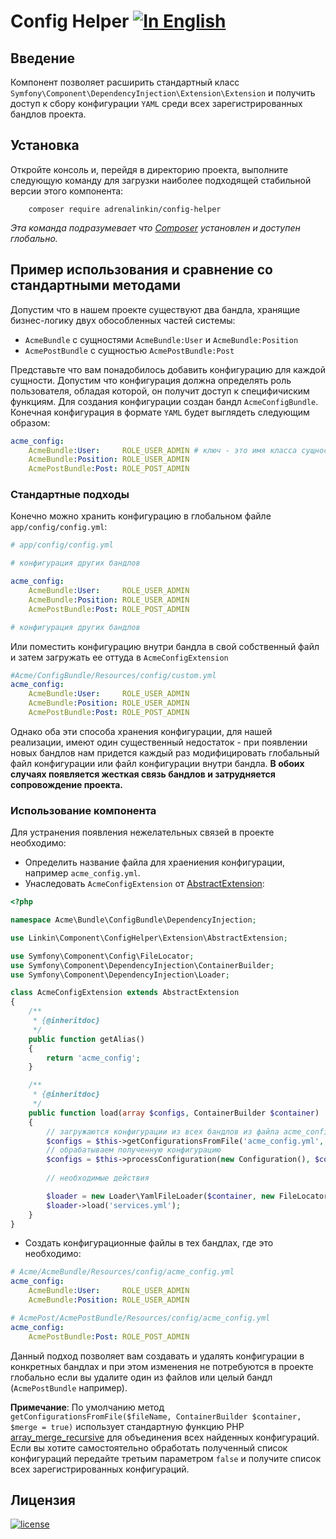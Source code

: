Config Helper [![In English](https://img.shields.io/badge/Switch_To-English-green.svg?style=flat-square)](./README.md)
=============

Введение
--------

Компонент позволяет расширить стандартный класс `Symfony\Component\DependencyInjection\Extension\Extension` и получить
доступ к сбору конфигурации `YAML` среди всех зарегистрированных бандлов проекта.

Установка
---------

Откройте консоль и, перейдя в директорию проекта, выполните следующую команду для загрузки наиболее подходящей
стабильной версии этого компонента:
```text
    composer require adrenalinkin/config-helper
```
*Эта команда подразумевает что [Composer](https://getcomposer.org) установлен и доступен глобально.*

Пример использования и сравнение со стандартными методами
---------------------------------------------------------

Допустим что в нашем проекте существуют два бандла, хранящие бизнес-логику двух обособленных частей системы:
 * `AcmeBundle` с сущностями `AcmeBundle:User` и `AcmeBundle:Position`
 * `AcmePostBundle` с сущностью `AcmePostBundle:Post`

Представьте что вам понадобилось добавить конфигурацию для каждой сущности. Допустим что конфигурация должна
определять роль пользователя, обладая которой, он получит доступ к специфичиским функциям.
Для создания конфигурации создан бандл `AcmeConfigBundle`. Конечная конфигурация в формате `YAML`
будет выглядеть следующим образом:

```yaml
acme_config:
    AcmeBundle:User:     ROLE_USER_ADMIN # ключ - это имя класса сущности, а значение - роль
    AcmeBundle:Position: ROLE_USER_ADMIN
    AcmePostBundle:Post: ROLE_POST_ADMIN
```

### Стандартные подходы

Конечно можно хранить конфигурацию в глобальном файле `app/config/config.yml`:

```yaml
# app/config/config.yml

# конфигурация других бандлов

acme_config:
    AcmeBundle:User:     ROLE_USER_ADMIN
    AcmeBundle:Position: ROLE_USER_ADMIN
    AcmePostBundle:Post: ROLE_POST_ADMIN

# конфигурация других бандлов
```

Или поместить конфигурацию внутри бандла в свой собственный файл и затем загружать ее оттуда в `AcmeConfigExtension`

```yaml
#Acme/ConfigBundle/Resources/config/custom.yml
acme_config:
    AcmeBundle:User:     ROLE_USER_ADMIN
    AcmeBundle:Position: ROLE_USER_ADMIN
    AcmePostBundle:Post: ROLE_POST_ADMIN
```

Однако оба эти способа хранения конфигурации, для нашей реализации, имеют один существенный недостаток - при появлении
новых бандлов нам придется каждый раз модифицировать глобальный файл конфигурации или файл конфигурации внутри бандла.
**В обоих случаях появляется жесткая связь бандлов и затрудняется сопровождение проекта.**

### Использование компонента

Для устранения появления нежелательных связей в проекте необходимо:

 * Определить название файла для храениения конфигурации, например `acme_config.yml`.
 * Унаследовать `AcmeConfigExtension` от [AbstractExtension](./Extension/AbstractExtension.php):
```php
<?php

namespace Acme\Bundle\ConfigBundle\DependencyInjection;

use Linkin\Component\ConfigHelper\Extension\AbstractExtension;

use Symfony\Component\Config\FileLocator;
use Symfony\Component\DependencyInjection\ContainerBuilder;
use Symfony\Component\DependencyInjection\Loader;

class AcmeConfigExtension extends AbstractExtension
{
    /**
     * {@inheritdoc}
     */
    public function getAlias()
    {
        return 'acme_config';
    }

    /**
     * {@inheritdoc}
     */
    public function load(array $configs, ContainerBuilder $container)
    {
        // загружаются конфигурации из всех бандлов из файла acme_config.yml
        $configs = $this->getConfigurationsFromFile('acme_config.yml', $container);
        // обрабатываем полученную конфигурацию
        $configs = $this->processConfiguration(new Configuration(), $configs);
        
        // необходимые действия

        $loader = new Loader\YamlFileLoader($container, new FileLocator(__DIR__.'/../Resources/config'));
        $loader->load('services.yml');
    }
}
```
 * Создать конфигурационные файлы в тех бандлах, где это необходимо:
```yaml
# Acme/AcmeBundle/Resources/config/acme_config.yml
acme_config:
    AcmeBundle:User:     ROLE_USER_ADMIN
    AcmeBundle:Position: ROLE_USER_ADMIN
```
```yaml
# AcmePost/AcmePostBundle/Resources/config/acme_config.yml
acme_config:
    AcmePostBundle:Post: ROLE_POST_ADMIN
```

Данный подход позволяет вам создавать и удалять конфигурации в конкретных бандлах и при этом изменения не потребуются в
проекте глобально если вы удалите один из файлов или целый бандл (`AcmePostBundle` например).

**Примечание**: По умолчанию метод `getConfigurationsFromFile($fileName, ContainerBuilder $container, $merge = true)`
использует стандартную функцию PHP [array_merge_recursive](http://php.net/manual/en/function.array-merge-recursive.php)
для объединения всех найденных конфигураций. Если вы хотите самостоятельно обработать полученный список конфигураций
передайте третьим параметром `false` и получите список всех зарегистрированных конфигураций.

Лицензия
--------

[![license](https://img.shields.io/badge/License-MIT-green.svg?style=flat-square)](./LICENSE)
